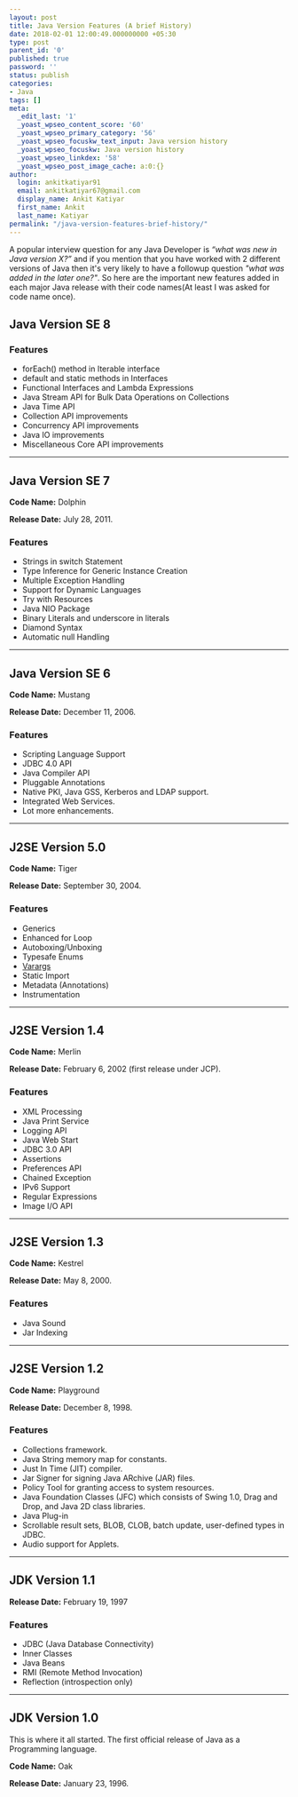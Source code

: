 ```yaml
---
layout: post
title: Java Version Features (A brief History)
date: 2018-02-01 12:00:49.000000000 +05:30
type: post
parent_id: '0'
published: true
password: ''
status: publish
categories:
- Java
tags: []
meta:
  _edit_last: '1'
  _yoast_wpseo_content_score: '60'
  _yoast_wpseo_primary_category: '56'
  _yoast_wpseo_focuskw_text_input: Java version history
  _yoast_wpseo_focuskw: Java version history
  _yoast_wpseo_linkdex: '58'
  _yoast_wpseo_post_image_cache: a:0:{}
author:
  login: ankitkatiyar91
  email: ankitkatiyar67@gmail.com
  display_name: Ankit Katiyar
  first_name: Ankit
  last_name: Katiyar
permalink: "/java-version-features-brief-history/"
---
```

A popular interview question for any Java Developer is _“what was new in Java version X?”_&nbsp;and if you mention that you have worked with 2 different versions of Java then it's very likely to have a followup question&nbsp;_"what was added in the later one?"_. So here are the important new features added in each major Java release with their code names(At least I was asked for code name once).

## Java Version SE 8

### Features

- forEach() method in Iterable interface
- default and static methods in Interfaces
- Functional Interfaces and Lambda Expressions
- Java Stream API for Bulk Data Operations on Collections
- Java Time API
- Collection API improvements
- Concurrency API improvements
- Java IO improvements
- Miscellaneous Core API improvements

* * *

## Java Version SE 7

**Code Name:** Dolphin

**Release Date:** July 28, 2011.

### Features

- Strings in switch Statement
- Type Inference for Generic Instance Creation
- Multiple Exception Handling
- Support for Dynamic Languages
- Try with Resources
- Java NIO Package
- Binary Literals and underscore in literals
- Diamond Syntax
- Automatic null Handling

* * *

## Java Version SE 6

**Code Name:** Mustang

**Release Date:** December 11, 2006.

### Features

- Scripting Language Support
- JDBC 4.0 API
- Java Compiler API
- Pluggable Annotations
- Native PKI, Java GSS, Kerberos and LDAP support.
- Integrated Web Services.
- Lot more enhancements.

* * *

## J2SE Version 5.0

**Code Name:** Tiger

**Release Date:** September 30, 2004.

### Features

- Generics
- Enhanced for Loop
- Autoboxing/Unboxing
- Typesafe Enums
- [Varargs](/varargs-in-java-passing-variable-no-of-arguments-in-java-method/)
- Static Import
- Metadata (Annotations)
- Instrumentation

* * *

## J2SE Version 1.4

**Code Name:** Merlin

**Release Date:** February 6, 2002 (first release under JCP).

### Features

- XML Processing
- Java Print Service
- Logging API
- Java Web Start
- JDBC 3.0 API
- Assertions
- Preferences API
- Chained Exception
- IPv6 Support
- Regular Expressions
- Image I/O API

* * *

## J2SE Version 1.3

**Code Name:** Kestrel

**Release Date:** May 8, 2000.

### Features

- Java Sound
- Jar Indexing

* * *

## J2SE Version 1.2

**Code Name:** Playground

**Release Date:** December 8, 1998.

### Features

- Collections framework.
- Java String memory map for constants.
- Just In Time (JIT) compiler.
- Jar Signer for signing Java ARchive (JAR) files.
- Policy Tool for granting access to system resources.
- Java Foundation Classes (JFC) which consists of Swing 1.0, Drag and Drop, and Java 2D class libraries.
- Java Plug-in
- Scrollable result sets, BLOB, CLOB, batch update, user-defined types in JDBC.
- Audio support for Applets.

* * *

## JDK Version 1.1

**Release Date:** February 19, 1997

### Features

- JDBC (Java Database Connectivity)
- Inner Classes
- Java Beans
- RMI (Remote Method Invocation)
- Reflection (introspection only)

* * *

## JDK Version 1.0

This is where it all started. The first official release of Java as a Programming language.

**Code Name:** Oak

**Release Date:** January 23, 1996.

